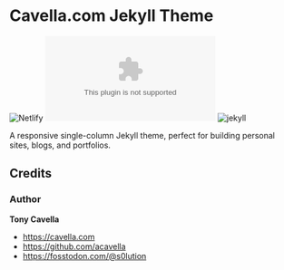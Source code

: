 # Cavella.com Jekyll Theme

![Netlify](https://img.shields.io/netlify/d1a88f93-82e2-4e7e-86ef-91eb61fed9e6)
![GitHub last commit](https://img.shields.io/github/last-commit/acavella/cavella.com)
![jekyll](https://img.shields.io/badge/jekyll-v4.2.1-orange)

A responsive single-column Jekyll theme, perfect for building personal sites, blogs, and portfolios. 

## Credits

### Author

**Tony Cavella**

- <https://cavella.com>
- <https://github.com/acavella>
- <https://fosstodon.com/@s0lution>
